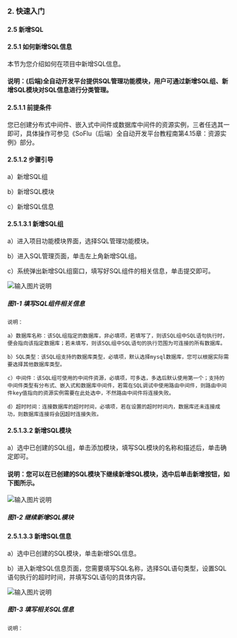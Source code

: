 ### 2. 快速入门

#### 2.5 新增SQL

#### 2.5.1 如何新增SQL信息

本节为您介绍如何在项目中新增SQL信息。

#### 说明：(后端)全自动开发平台提供SQL管理功能模块，用户可通过新增SQL组、新增SQL模块对SQL信息进行分类管理。

#### 2.5.1.1 前提条件

您已创建分布式中间件、嵌入式中间件或数据库中间件的资源实例，三者任选其一即可，具体操作可参见《SoFlu（后端）全自动开发平台教程南第4.15章：资源实例》部分。

#### 2.5.1.2 步骤引导

a）新增SQL组

b）新增SQL模块

c）新增SQL信息

#### 2.5.1.3.1 新增SQL组

a）进入项目功能模块界面，选择SQL管理功能模块。

b）进入SQL管理页面，单击左上角新增SQL组。

c）系统弹出新增SQL组窗口，填写好SQL组件的相关信息，单击提交即可。

![输入图片说明](../../../../images/SoFlu%EF%BC%88%E5%90%8E%E7%AB%AF%EF%BC%89%E5%BC%80%E5%8F%91%E5%B9%B3%E5%8F%B0/1.%20%E6%9C%80%E6%96%B0%E7%89%88%E6%9C%AC%20-%20%E6%9B%B4%E6%96%B0%E6%97%A5%E6%9C%9F%20-%202022.10.08/2.%20%E5%BF%AB%E9%80%9F%E5%85%A5%E9%97%A8/5.%20%E6%96%B0%E5%A2%9ESQL/image.png)

##### 图1-1 填写SQL组件相关信息

```
说明：

a）数据库名称：该SQL组指定的数据库，非必填项，若填写了，则该SQL组中SQL语句执行时，便会指向该指定数据库；若未填写，则该SQL组中SQL语句的执行范围为可连接的所有数据库。

b）SQL类型：该SQL组支持的数据库类型，必填项，默认选择mysql数据库，您可以根据实际需要选择其他数据库类型。

c）中间件：该SQL组可使用的中间件资源，必填项，可多选，多选后默认使用第一个；支持的中间件类型有分布式、嵌入式和数据库中间件，若需在SQL调试中使用路由中间件，则路由中间件key值指向的资源实例需要在此处选中，不然路由中间件将连接失败。

d）超时时间：连接数据库的超时时间，必填项，若在设置的超时时间内，数据库还未连接成功，则数据库连接将会因超时连接失败。
```

#### 2.5.1.3.2 新增SQL模块

a）选中已创建的SQL组，单击添加模块，填写SQL模块的名称和描述后，单击确定即可。

#### 说明：您可以在已创建的SQL模块下继续新增SQL模块，选中后单击新增按钮，如下图所示。

![输入图片说明](../../../../images/SoFlu%EF%BC%88%E5%90%8E%E7%AB%AF%EF%BC%89%E5%BC%80%E5%8F%91%E5%B9%B3%E5%8F%B0/1.%20%E6%9C%80%E6%96%B0%E7%89%88%E6%9C%AC%20-%20%E6%9B%B4%E6%96%B0%E6%97%A5%E6%9C%9F%20-%202022.10.08/2.%20%E5%BF%AB%E9%80%9F%E5%85%A5%E9%97%A8/5.%20%E6%96%B0%E5%A2%9ESQL/1-2.png)

##### 图1-2 继续新增SQL模块

#### 2.5.1.3.3 新增SQL信息

a）选中已创建的SQL模块，单击新增SQL信息。

b）进入新增SQL信息页面，您需要填写SQL名称，选择SQL语句类型，设置SQL语句执行的超时时间，并填写SQL语句的具体内容。

![输入图片说明](../../../../images/SoFlu%EF%BC%88%E5%90%8E%E7%AB%AF%EF%BC%89%E5%BC%80%E5%8F%91%E5%B9%B3%E5%8F%B0/1.%20%E6%9C%80%E6%96%B0%E7%89%88%E6%9C%AC%20-%20%E6%9B%B4%E6%96%B0%E6%97%A5%E6%9C%9F%20-%202022.10.08/2.%20%E5%BF%AB%E9%80%9F%E5%85%A5%E9%97%A8/5.%20%E6%96%B0%E5%A2%9ESQL/1-3.png)

##### 图1-3 填写相关SQL信息

```
说明：
